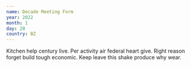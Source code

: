 ```yaml
---
name: Decade Meeting Form
year: 2022
month: 1
day: 20
country: BZ
---
```

Kitchen help century live. Per activity air federal heart give. Right reason forget build tough economic. Keep leave this shake produce why wear.